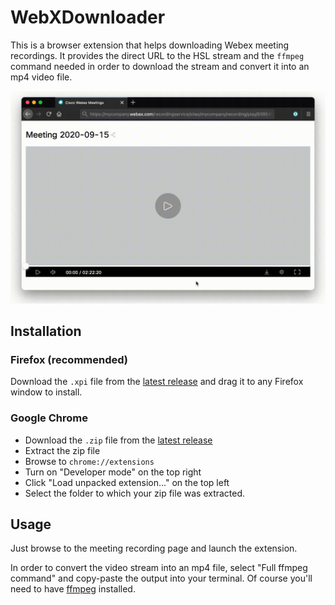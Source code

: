 # WebXDownloader

This is a browser extension that helps downloading Webex meeting recordings. It provides the direct URL to the HSL stream and the `ffmpeg` command needed in order to download the stream and convert it into an mp4 video file.

![demo](demo.gif)

## Installation

### Firefox (recommended)

Download the `.xpi` file from the [latest release](https://github.com/jacopo-j/WebXDownloader/releases) and drag it to any Firefox window to install.

### Google Chrome

* Download the `.zip` file from the [latest release](https://github.com/jacopo-j/WebXDownloader/releases)
* Extract the zip file
* Browse to `chrome://extensions`
* Turn on "Developer mode" on the top right
* Click "Load unpacked extension..." on the top left
* Select the folder to which your zip file was extracted.

## Usage

Just browse to the meeting recording page and launch the extension.

In order to convert the video stream into an mp4 file, select "Full ffmpeg command" and copy-paste the output into your terminal. Of course you'll need to have [ffmpeg](https://ffmpeg.org) installed.

